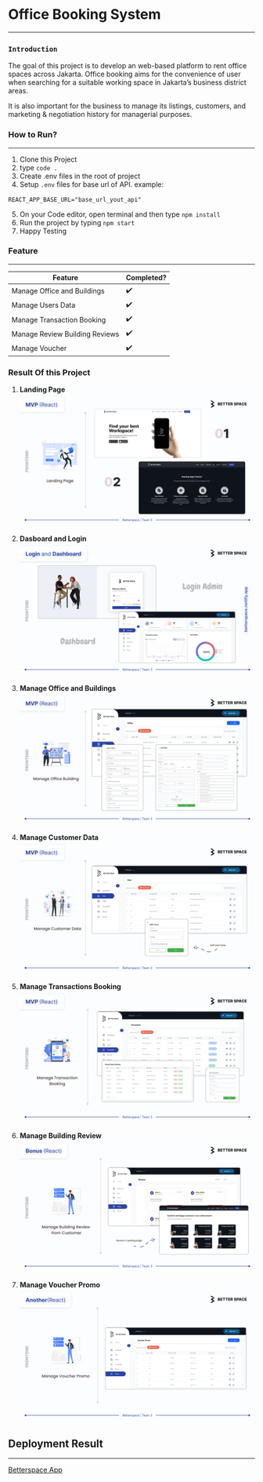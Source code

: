 # Office Booking System

---

### `Introduction`

The goal of this project is to develop an web-based platform to rent office spaces across Jakarta. Office booking aims for the convenience of user when searching for a suitable working space in Jakarta’s business district areas.

It is also important for the business to manage its listings, customers, and marketing & negotiation history for managerial purposes.

### How to Run?

---

1. Clone this Project
2. type `code .`
3. Create .env files in the root of project
4. Setup `.env` files for base url of API. example:

```
REACT_APP_BASE_URL="base_url_yout_api"
```

5. On your Code editor, open terminal and then type `npm install`
6. Run the project by typing `npm start`
7. Happy Testing

### Feature

---

| Feature                        | Completed?         |
| ------------------------------ | ------------------ |
| Manage Office and Buildings    | :heavy_check_mark: |
| Manage Users Data              | :heavy_check_mark: |
| Manage Transaction Booking     | :heavy_check_mark: |
| Manage Review Building Reviews | :heavy_check_mark: |
| Manage Voucher                 | :heavy_check_mark: |

### Result Of this Project

1. **Landing Page**
   ![Landing Page](src/assets/img/Readme/2.png)

2. **Dasboard and Login**
   ![Landing Page](src/assets/img/Readme/1.png)

3. **Manage Office and Buildings**
   ![Landing Page](src/assets/img/Readme/3.png)

4. **Manage Customer Data**
   ![Landing Page](src/assets/img/Readme/4.png)

5. **Manage Transactions Booking**
   ![Landing Page](src/assets/img/Readme/5.png)

6. **Manage Building Review**
   ![Landing Page](src/assets/img/Readme/6.png)

7. **Manage Voucher Promo**
   ![Landing Page](src/assets/img/Readme/7.png)

## Deployment Result

---

[Betterspace App](https://betterspace.netlify.app/)

